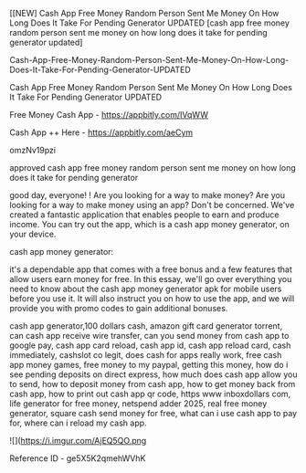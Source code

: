 [[NEW] Cash App Free Money Random Person Sent Me Money On How Long Does It Take For Pending Generator UPDATED [cash app free money random person sent me money on how long does it take for pending generator updated]

Cash-App-Free-Money-Random-Person-Sent-Me-Money-On-How-Long-Does-It-Take-For-Pending-Generator-UPDATED

Cash App Free Money Random Person Sent Me Money On How Long Does It Take For Pending Generator UPDATED

Free Money Cash App -  https://appbitly.com/IVqWW


Cash App ++ Here - https://appbitly.com/aeCym


omzNv19pzi

approved cash app free money random person sent me money on how long does it take for pending generator

good day, everyone! ! Are you looking for a way to make money? Are you looking for a way to make money using an app? Don't be concerned. We've created a fantastic application that enables people to earn and produce income. You can try out the app, which is a cash app money generator, on your device.

cash app money generator:

it's a dependable app that comes with a free bonus and a few features that allow users earn money for free. In this essay, we'll go over everything you need to know about the cash app money generator apk for mobile users before you use it. It will also instruct you on how to use the app, and we will provide you with promo codes to gain additional bonuses.

cash app generator,100 dollars cash, amazon gift card generator torrent, can cash app receive wire transfer, can you send money from cash app to google pay, cash app card reload, cash app id, cash app reload card, cash immediately, cashslot co legit, does cash for apps really work, free cash app money games, free money to my paypal, getting this money, how do i see pending deposits on direct express, how much does cash app allow you to send, how to deposit money from cash app, how to get money back from cash app, how to print out cash app qr code, https www inboxdollars com, life generator for free money, netspend adder 2025, real free money generator, square cash send money for free, what can i use cash app to pay for, where can i reload my cash app.

![](https://i.imgur.com/AjEQ5QO.png

Reference ID - ge5X5K2qmehWVhK